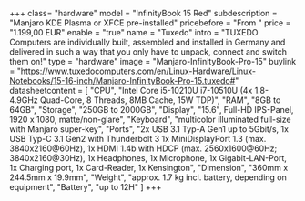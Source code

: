 +++
class= "hardware"
model = "InfinityBook 15 Red"
subdescription = "Manjaro KDE Plasma or XFCE pre-installed"
pricebefore = "From "
price = "1.199,00 EUR"
enable = "true"
name = "Tuxedo"
intro = "TUXEDO Computers are individually built, assembled and installed in Germany and delivered in such a way that you only have to unpack, connect and switch them on!"
type = "hardware"
image = "Manjaro-InfinityBook-Pro-15"
buylink = "https://www.tuxedocomputers.com/en/Linux-Hardware/Linux-Notebooks/15-16-inch/Manjaro-InfinityBook-Pro-15.tuxedo#"
datasheetcontent = [
	"CPU",
	"Intel Core i5-10210U i7-10510U (4x 1.8-4.9GHz Quad-Core, 8 Threads, 8MB Cache, 15W TDP)",
	"RAM",
	"8GB to 64GB",
	"Storage",
	"250GB to 2000GB",
	"Display",
	"15.6\", Full-HD IPS-Panel, 1920 x 1080, matte/non-glare",
	"Keyboard",
	"multicolor illuminated full-size with Manjaro super-key",
	"Ports",
	"2x USB 3.1 Typ-A Gen1 up to 5Gbit/s, 1x USB Typ-C 3.1 Gen2 with Thunderbolt 3
1x MiniDisplayPort 1.3 (max. 3840x2160@60Hz), 1x HDMI 1.4b with HDCP (max. 2560x1600@60Hz; 3840x2160@30Hz), 1x Headphones, 1x Microphone, 1x Gigabit-LAN-Port, 1x Charging port, 1x Card-Reader, 1x Kensington",
	"Dimension",
	"360mm x 244.5mm x 19.9mm",
	"Weight",
	"approx. 1.7 kg incl. battery, depending on equipment",
	"Battery",
	"up to 12H"
	]
+++
